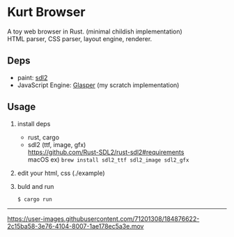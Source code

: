 # Kurt Browser

A toy web browser in Rust. (minimal childish implementation)  
HTML parser, CSS parser, layout engine, renderer.

## Deps

- paint: [sdl2](https://github.com/Rust-SDL2/rust-sdl2)
- JavaScript Engine: [Glasper](https://github.com/Ubugeeei/Glasper) (my scratch implementation)

## Usage

1. install deps

   - rust, cargo
   - sdl2 (ttf, image, gfx)  
     https://github.com/Rust-SDL2/rust-sdl2#requirements  
     macOS ex) `brew install sdl2_ttf sdl2_image sdl2_gfx`

2. edit your html, css (./example)

3. buld and run
   ```sh
   $ cargo run
   ```

---

https://user-images.githubusercontent.com/71201308/184876622-2c15ba58-3e76-4104-8007-1ae178ec5a3e.mov
